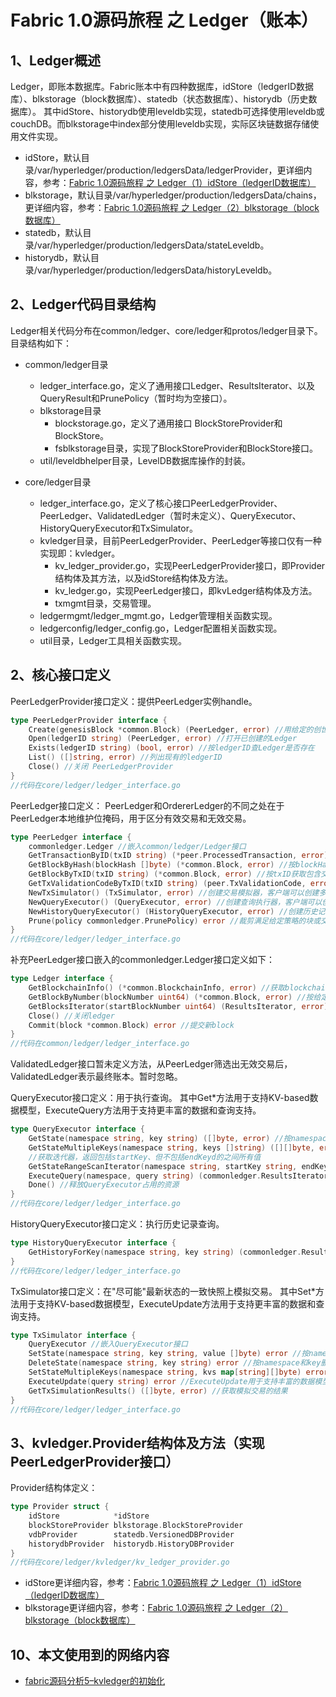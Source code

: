 # Fabric 1.0源码旅程 之 Ledger（账本）

## 1、Ledger概述

Ledger，即账本数据库。Fabric账本中有四种数据库，idStore（ledgerID数据库）、blkstorage（block数据库）、statedb（状态数据库）、historydb（历史数据库）。
其中idStore、historydb使用leveldb实现，statedb可选择使用leveldb或couchDB。而blkstorage中index部分使用leveldb实现，实际区块链数据存储使用文件实现。

* idStore，默认目录/var/hyperledger/production/ledgersData/ledgerProvider，更详细内容，参考：[Fabric 1.0源码旅程 之 Ledger（1）idStore（ledgerID数据库）](idstore.md)
* blkstorage，默认目录/var/hyperledger/production/ledgersData/chains，更详细内容，参考：[Fabric 1.0源码旅程 之 Ledger（2）blkstorage（block数据库）](blkstorage.md)
* statedb，默认目录/var/hyperledger/production/ledgersData/stateLeveldb。
* historydb，默认目录/var/hyperledger/production/ledgersData/historyLeveldb。

## 2、Ledger代码目录结构

Ledger相关代码分布在common/ledger、core/ledger和protos/ledger目录下。目录结构如下：

* common/ledger目录
	* ledger_interface.go，定义了通用接口Ledger、ResultsIterator、以及QueryResult和PrunePolicy（暂时均为空接口）。
	* blkstorage目录
		* blockstorage.go，定义了通用接口 BlockStoreProvider和BlockStore。
		* fsblkstorage目录，实现了BlockStoreProvider和BlockStore接口。
	* util/leveldbhelper目录，LevelDB数据库操作的封装。
	
* core/ledger目录
	* ledger_interface.go，定义了核心接口PeerLedgerProvider、PeerLedger、ValidatedLedger（暂时未定义）、QueryExecutor、HistoryQueryExecutor和TxSimulator。
	* kvledger目录，目前PeerLedgerProvider、PeerLedger等接口仅有一种实现即：kvledger。
		* kv_ledger_provider.go，实现PeerLedgerProvider接口，即Provider结构体及其方法，以及idStore结构体及方法。
		* kv_ledger.go，实现PeerLedger接口，即kvLedger结构体及方法。
		* txmgmt目录，交易管理。
	* ledgermgmt/ledger_mgmt.go，Ledger管理相关函数实现。
	* ledgerconfig/ledger_config.go，Ledger配置相关函数实现。
	* util目录，Ledger工具相关函数实现。
	

## 2、核心接口定义

PeerLedgerProvider接口定义：提供PeerLedger实例handle。

```go
type PeerLedgerProvider interface {
	Create(genesisBlock *common.Block) (PeerLedger, error) //用给定的创世纪块创建Ledger
	Open(ledgerID string) (PeerLedger, error) //打开已创建的Ledger
	Exists(ledgerID string) (bool, error) //按ledgerID查Ledger是否存在
	List() ([]string, error) //列出现有的ledgerID
	Close() //关闭 PeerLedgerProvider
}
//代码在core/ledger/ledger_interface.go
```

PeerLedger接口定义：
PeerLedger和OrdererLedger的不同之处在于PeerLedger本地维护位掩码，用于区分有效交易和无效交易。

```go
type PeerLedger interface {
	commonledger.Ledger //嵌入common/ledger/Ledger接口
	GetTransactionByID(txID string) (*peer.ProcessedTransaction, error) //按txID获取交易
	GetBlockByHash(blockHash []byte) (*common.Block, error) //按blockHash获取Block
	GetBlockByTxID(txID string) (*common.Block, error) //按txID获取包含交易的Block
	GetTxValidationCodeByTxID(txID string) (peer.TxValidationCode, error) //获取交易记录验证的原因代码
	NewTxSimulator() (TxSimulator, error) //创建交易模拟器，客户端可以创建多个"TxSimulator"并行执行
	NewQueryExecutor() (QueryExecutor, error) //创建查询执行器，客户端可以创建多个'QueryExecutor'并行执行
	NewHistoryQueryExecutor() (HistoryQueryExecutor, error) //创建历史记录查询执行器，客户端可以创建多个'HistoryQueryExecutor'并行执行
	Prune(policy commonledger.PrunePolicy) error //裁剪满足给定策略的块或交易
}
//代码在core/ledger/ledger_interface.go
```

补充PeerLedger接口嵌入的commonledger.Ledger接口定义如下：

```go
type Ledger interface {
	GetBlockchainInfo() (*common.BlockchainInfo, error) //获取blockchain基本信息
	GetBlockByNumber(blockNumber uint64) (*common.Block, error) //按给定高度获取Block，给定math.MaxUint64将获取最新Block
	GetBlocksIterator(startBlockNumber uint64) (ResultsIterator, error) //获取从startBlockNumber开始的迭代器（包含startBlockNumber），迭代器是阻塞迭代，直到ledger中下一个block可用
	Close() //关闭ledger
	Commit(block *common.Block) error //提交新block
}
//代码在common/ledger/ledger_interface.go
```

ValidatedLedger接口暂未定义方法，从PeerLedger筛选出无效交易后，ValidatedLedger表示最终账本。暂时忽略。

QueryExecutor接口定义：用于执行查询。
其中Get*方法用于支持KV-based数据模型，ExecuteQuery方法用于支持更丰富的数据和查询支持。

```go
type QueryExecutor interface {
	GetState(namespace string, key string) ([]byte, error) //按namespace和key获取value，对于chaincode，chaincodeId即为namespace
	GetStateMultipleKeys(namespace string, keys []string) ([][]byte, error) //一次调用获取多个key的值
	//获取迭代器，返回包括startKey、但不包括endKeyd的之间所有值
	GetStateRangeScanIterator(namespace string, startKey string, endKey string) (commonledger.ResultsIterator, error)
	ExecuteQuery(namespace, query string) (commonledger.ResultsIterator, error) //执行查询并返回迭代器，仅用于查询statedb
	Done() //释放QueryExecutor占用的资源
}
//代码在core/ledger/ledger_interface.go
```

HistoryQueryExecutor接口定义：执行历史记录查询。

```go
type HistoryQueryExecutor interface {
	GetHistoryForKey(namespace string, key string) (commonledger.ResultsIterator, error) //按key查历史记录
}
//代码在core/ledger/ledger_interface.go
```

TxSimulator接口定义：在"尽可能"最新状态的一致快照上模拟交易。
其中Set*方法用于支持KV-based数据模型，ExecuteUpdate方法用于支持更丰富的数据和查询支持。

```go
type TxSimulator interface {
	QueryExecutor //嵌入QueryExecutor接口
	SetState(namespace string, key string, value []byte) error //按namespace和key写入value
	DeleteState(namespace string, key string) error //按namespace和key删除
	SetStateMultipleKeys(namespace string, kvs map[string][]byte) error //一次调用设置多个key的值
	ExecuteUpdate(query string) error //ExecuteUpdate用于支持丰富的数据模型
	GetTxSimulationResults() ([]byte, error) //获取模拟交易的结果
}
//代码在core/ledger/ledger_interface.go
```

## 3、kvledger.Provider结构体及方法（实现PeerLedgerProvider接口）

Provider结构体定义：

```go
type Provider struct {
	idStore            *idStore
	blockStoreProvider blkstorage.BlockStoreProvider
	vdbProvider        statedb.VersionedDBProvider
	historydbProvider  historydb.HistoryDBProvider
}
//代码在core/ledger/kvledger/kv_ledger_provider.go
```

* idStore更详细内容，参考：[Fabric 1.0源码旅程 之 Ledger（1）idStore（ledgerID数据库）](idstore.md)
* blkstorage更详细内容，参考：[Fabric 1.0源码旅程 之 Ledger（2）blkstorage（block数据库）](blkstorage.md)



## 10、本文使用到的网络内容

* [fabric源码分析5–kvledger的初始化](http://blog.csdn.net/idsuf698987/article/details/75388868)
